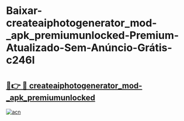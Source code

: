 # Baixar-createaiphotogenerator_mod-_apk_premiumunlocked-Premium-Atualizado-Sem-Anúncio-Grátis-c246l

# <h2><a href="https://azau9j.esa.edu.pl?src=createaiphotogenerator_mod-_apk_premiumunlocked&ref=c246l">🔗👉 🔴 createaiphotogenerator_mod-_apk_premiumunlocked</a></h2>

[![acn](https://github.com/user-attachments/assets/0f9c940e-d8b0-45ae-aac7-cd30a18b3e1c)](https://azau9j.esa.edu.pl?src=createaiphotogenerator_mod-_apk_premiumunlocked&ref=c246l)

